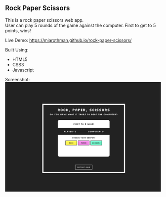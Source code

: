 ## Rock Paper Scissors
This is a rock paper scissors web app.     
User can play 5 rounds of the game against the computer. First to get to 5 points, wins!

Live Demo: https://miarothman.github.io/rock-paper-scissors/

Built Using:
- HTML5
- CSS3
- Javascript

Screenshot:
<img src="images/screenshot.png">
